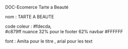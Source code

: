 DOC-Ecomerce Tarte a Beauté

nom : TARTE A BEAUTE

code coleur : #fdecda,    
              #c879ff  nuance 32% pour le footer  62% navbar 
              #FFFFFF

font : Amita  pour le titre ,   arial pour les text
